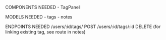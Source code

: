 COMPONENTS NEEDED
    - TagPanel

MODELS NEEDED
    - tags
    - notes
    
ENDPOINTS NEEDED
    /users/:id/tags/ POST
    /users/:id/tags/:id DELETE
    (for linking existing tag, see route in notes)
